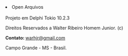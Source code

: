<!DOCTYPE html>
<html lang="en">
  <head>
    <meta charset="utf-8"></meta>
<body>
<li>Open Arquivos</li>
<br />
Projeto em Delphi Tokio 10.2.3
<p>Direitos Reservados a Walter Ribeiro Homem Junior. (c) </p>
<p><b>Contato: </b><a href="mailto:warhjr@gmail.com?Subject=Olá%20Contato"">warhjr@gmail.com</a></p>
<p>Campo Grande - MS - Brasil.</p>
</body>
</html>